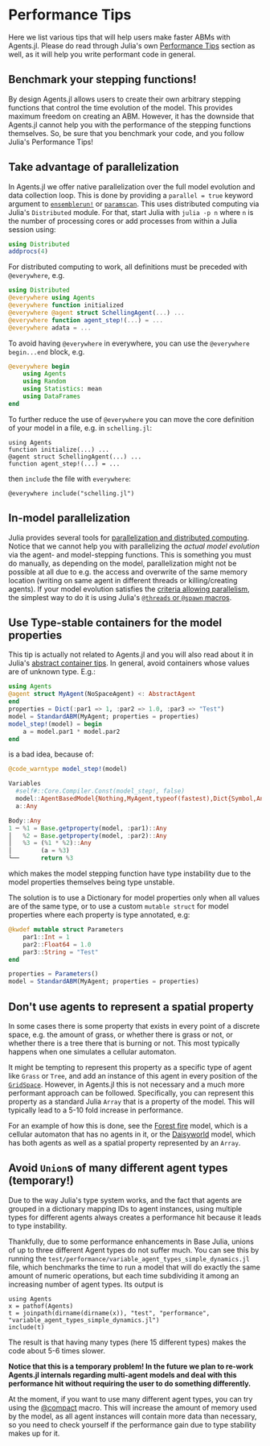 # Performance Tips

Here we list various tips that will help users make faster ABMs with Agents.jl.
Please do read through Julia's own [Performance Tips](https://docs.julialang.org/en/v1/manual/performance-tips/#man-performance-tips) section as well, as it will help you write performant code in general.

## Benchmark your stepping functions!
By design Agents.jl allows users to create their own arbitrary stepping functions that control the time evolution of the model.
This provides maximum freedom on creating an ABM.
However, it has the downside that Agents.jl cannot help you with the performance of the stepping functions themselves.
So, be sure that you benchmark your code, and you follow Julia's Performance Tips!

## Take advantage of parallelization
In Agents.jl we offer native parallelization over the full model evolution and data collection loop. This is done by providing a `parallel = true` keyword argument to [`ensemblerun!`](@ref) or [`paramscan`](@ref). This uses distributed computing via Julia's `Distributed` module. For that, start Julia with `julia -p n` where `n` is the number of processing cores or add processes from within a Julia session using:

```julia
using Distributed
addprocs(4)
```

For distributed computing to work, all definitions must be preceded with
`@everywhere`, e.g.

```julia
using Distributed
@everywhere using Agents
@everywhere function initialized
@everywhere @agent struct SchellingAgent(...) ...
@everywhere function agent_step!(...) = ...
@everywhere adata = ...
```

To avoid having `@everywhere` in everywhere, you can use the
`@everywhere begin...end` block, e.g.
```julia
@everywhere begin
    using Agents
    using Random
    using Statistics: mean
    using DataFrames
end
```

To further reduce the use of `@everywhere` you can move the core
definition of your model in a file, e.g.
in `schelling.jl`:
```
using Agents
function initialize(...) ...
@agent struct SchellingAgent(...) ...
function agent_step!(...) = ...
```
then `include` the file with `everywhere`:
```
@everywhere include("schelling.jl")
```

## In-model parallelization

Julia provides several tools for [parallelization and distributed computing](https://docs.julialang.org/en/v1/manual/parallel-computing/).
Notice that we cannot help you with parallelizing the _actual model evolution_ via the agent- and model-stepping functions. This is something you must do manually, as depending on the model, parallelization might not be possible at all due to e.g. the access and overwrite of the same memory location (writing on same agent in different threads or killing/creating agents).
If your model evolution satisfies the [criteria allowing parallelism](https://docs.julialang.org/en/v1/manual/multi-threading/#Caveats), the simplest way to do it is using Julia's [`@threads` or `@spawn` macros](https://docs.julialang.org/en/v1/manual/multi-threading/#man-multithreading).


## Use Type-stable containers for the model properties
This tip is actually not related to Agents.jl and you will also read about it in Julia's [abstract container tips](https://docs.julialang.org/en/v1/manual/performance-tips/#man-performance-abstract-container). In general, avoid containers whose values are of unknown type. E.g.:

```julia
using Agents
@agent struct MyAgent(NoSpaceAgent) <: AbstractAgent
end
properties = Dict(:par1 => 1, :par2 => 1.0, :par3 => "Test")
model = StandardABM(MyAgent; properties = properties)
model_step!(model) = begin
	a = model.par1 * model.par2
end
```
is a bad idea, because of:
```julia
@code_warntype model_step!(model)
```

```julia
Variables
  #self#::Core.Compiler.Const(model_step!, false)
  model::AgentBasedModel{Nothing,MyAgent,typeof(fastest),Dict{Symbol,Any},Random.MersenneTwister}
  a::Any

Body::Any
1 ─ %1 = Base.getproperty(model, :par1)::Any
│   %2 = Base.getproperty(model, :par2)::Any
│   %3 = (%1 * %2)::Any
│        (a = %3)
└──      return %3
```
which makes the model stepping function have type instability due to the model properties themselves being type unstable.

The solution is to use a Dictionary for model properties only when all values are of the same type, or to use a custom `mutable struct` for model properties where each property is type annotated, e.g:
```julia
@kwdef mutable struct Parameters
	par1::Int = 1
	par2::Float64 = 1.0
	par3::String = "Test"
end

properties = Parameters()
model = StandardABM(MyAgent; properties = properties)
```

## Don't use agents to represent a spatial property
In some cases there is some property that exists in every point of a discrete space, e.g.
the amount of grass, or whether there is grass or not, or whether there is a tree there that is burning or not.
This most typically happens when one simulates a cellular automaton.

It might be tempting to represent this property as a specific type of agent like `Grass` or `Tree`, and add an instance of this agent in every position of the [`GridSpace`](@ref).
However, in Agents.jl this is not necessary and a much more performant approach can be followed.
Specifically, you can represent this property as a standard Julia `Array` that is a property of the model. This will typically lead to a 5-10 fold increase in performance.

For an example of how this is done, see the [Forest fire](@ref) model, which is a cellular automaton that has no agents in it, or the [Daisyworld](@ref) model, which has both agents as well as a spatial property represented by an `Array`.

## Avoid `Union`s of many different agent types (temporary!)
Due to the way Julia's type system works, and the fact that agents are grouped in a dictionary mapping IDs to agent instances, using multiple types for different agents always creates a performance hit because it leads to type instability.

Thankfully, due to some performance enhancements in Base Julia, unions of up to three different Agent types do not suffer much. You can see this by running the `test/performance/variable_agent_types_simple_dynamics.jl` file, which benchmarks the time to run a model that will do exactly the same amount of numeric operations, but each time subdividing it among an increasing number of agent types. Its output is

```@example performance
using Agents
x = pathof(Agents)
t = joinpath(dirname(dirname(x)), "test", "performance", "variable_agent_types_simple_dynamics.jl")
include(t)
```

The result is that having many types (here 15 different types) makes the code about 5-6 times slower.

**Notice that this is a temporary problem! In the future we plan to re-work Agents.jl internals regarding multi-agent models and deal with this performance hit without requiring the user to do something differently.**

At the moment, if you want to use many different agent types, you can try using the [@compact](@ref) macro. This will increase the amount of memory used by the model, as all agent instances will contain more data than necessary, so you need to check yourself if the performance gain due to type stability makes up for it.
